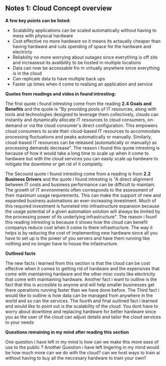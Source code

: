 ## Notes 1: Cloud Concept overview
**A few key points can be listed:**

+ Scalability applications can be scaled automatically without having to mess with phyiscal hardware
+ Cost effective no more hardware so it means its actaually cheaper than having hardware and cuts spending of space for the hardware and electricty
+ Reliability no more worrying about outages since everything is off site and increasesd its avalibility to be hosted in multiple locations 
+  Data can now be accessable fro m virtually anywhere since everything is in the cloud 
+ Can replicate data to have multiple back ups
+ Faster up times when it come to realsing an application and service

**Quotes from readings and video in found intresting:**

The first quote i found intresting come from the reading **2.4 Goals and Benefits** and the quote is "By providing pools of IT resources, along with tools and technologies designed to leverage them collectively, clouds can instantly and dynamically allocate IT resources to cloud consumers, on-demand or via the cloud consumer's direct conﬁguration. This empowers cloud consumers to scale their cloud-based IT resources to accommodate processing ﬂuctuations and peaks automatically or manually. Similarly, cloud-based IT resources can be released (automatically or manually) as processing demands decrease". The reason i found this quote intresting is because of how it would take a long time to scale up when it come to hardware but with the cloud services you can easily scale up hardware to mitigate the downtime or get rid of it completly.

The Secound quote i found intresting come from a reading is from **2.2 Business Drivers** and the quote i found intresting is "A direct alignment between IT costs and business performance can be difficult to maintain. The growth of IT environments often corresponds to the assessment of their maximum usage requirements. This can make the support of new and expanded business automations an ever-increasing investment. Much of this required investment is funneled into infrastructure expansion because the usage potential of a given automation solution will always be limited by the processing power of its underlying infrastructure". The reason i founf this reading intresting is because it shows how the cloud can benefit companys reduce cost when it come to there infrastructure. The way it helps is by reducing the cost of implementing new hardware since all you have to set up is the power of you servers and have them running like nothing and no longer have to house the infastructure.

**Outlined facts**

The new facts i learned from this section is that the cloud can be cost effective when it comes to getting rid of hardware and the expensives that come with maintaining hardware and the other misc costs like electricity that come with maintaining hardware. Another fact i want to outline is the fact that this is accesible to anyone and will help smaller businesses get there operations running faster than we have done before. The Third fact i would like to outline is how data can be managed from anywhere in the world and so can the services. The fourth and final outlined fact i learned and would like to point out is the scalability of the cloud. You dont have to worry about downtime and replacing hardware for better hardware since you as the user of the cloud can adjust details and tailor the cloud services to your needs

**Questions remaining in my mind after reading this section**

One question i have left in my mind is how can we make this more ease of use to the public ? Another Question i have left lingering in my mind would be how much more can we do with the cloud? can we host ways to train ai without having to buy all the neccesary hardware to train your own?
